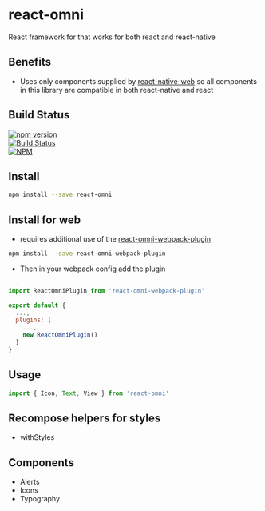 # react-omni
React framework for that works for both react and react-native

## Benefits
- Uses only components supplied by [react-native-web](https://github.com/necolas/react-native-web) so all components in this library are compatible in both react-native and react

## Build Status

[![npm version](https://badge.fury.io/js/react-omni.svg)](https://badge.fury.io/js/react-omni)<br />
[![Build Status](https://travis-ci.org/brianneisler/react-omni.svg)](https://travis-ci.org/brianneisler/react-omni)<br />
[![NPM](https://nodei.co/npm/react-omni.png?downloads=true&downloadRank=true&stars=true)](https://nodei.co/npm/react-omni/)

## Install

```bash
npm install --save react-omni
```

## Install for web
- requires additional use of the [react-omni-webpack-plugin](https://github.com/brianneisler/react-omni-webpack-plugin)
```bash
npm install --save react-omni-webpack-plugin
```
- Then in your webpack config add the plugin
```js
...
import ReactOmniPlugin from 'react-omni-webpack-plugin'

export default {
  ...,
  plugins: [
    ...,
    new ReactOmniPlugin()
  ]
}
```

## Usage

```js
import { Icon, Text, View } from 'react-omni'

```
## Recompose helpers for styles

- withStyles

## Components
* Alerts
* Icons
* Typography
